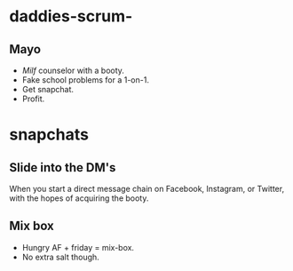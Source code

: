 # daddies-scrum-


## Mayo

 - *Milf* counselor with a booty. 
 - Fake school problems for a 1-on-1.
 - Get snapchat.
 - Profit.


# snapchats

## Slide into the DM's 

When you start a direct message chain on Facebook, Instagram, or Twitter, with the hopes of acquiring the booty.

## Mix box

 - Hungry AF + friday = mix-box. 
 - No extra salt though.